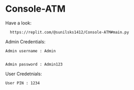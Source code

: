 # Console-ATM

Have a look:


      https://replit.com/@sunilsks1412/Console-ATM#main.py

Admin Credentials:


    Admin username : Admin
    
    
    Admin password : Admin123

User Credetnials:

    User PIN : 1234
